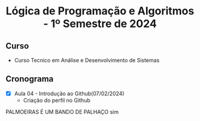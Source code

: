<h1 align="center">
Lógica de Programação e Algoritmos - 1º Semestre de 2024
</h1>

## Curso
- Curso Tecnico em Análise e Desenvolvimento de Sistemas

## Cronograma
- [X] Aula 04 - Introdução ao Github(07/02/2024)
   - Criação do perfil no Github


PALMOEIRAS É UM BANDO DE PALHAÇO sim